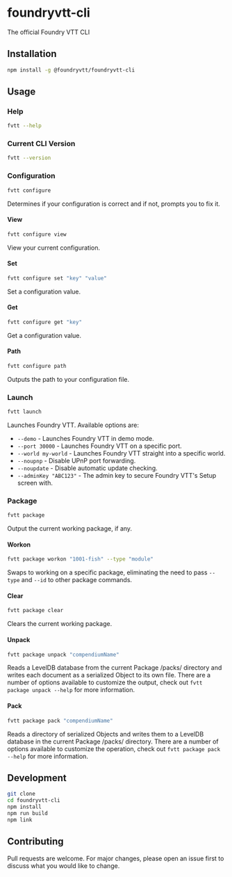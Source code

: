 # foundryvtt-cli
The official Foundry VTT CLI

## Installation
```bash
npm install -g @foundryvtt/foundryvtt-cli
```

## Usage
### Help
```bash
fvtt --help
```

### Current CLI Version
```bash
fvtt --version
```

### Configuration
```bash
fvtt configure
```
Determines if your configuration is correct and if not, prompts you to fix it.

#### View
```bash
fvtt configure view
```

View your current configuration.


#### Set
```bash
fvtt configure set "key" "value"
```

Set a configuration value.

#### Get
```bash
fvtt configure get "key"
```

Get a configuration value.

#### Path
```bash
fvtt configure path
```
Outputs the path to your configuration file.

### Launch

```bash
fvtt launch
```
Launches Foundry VTT. Available options are:
* `--demo` - Launches Foundry VTT in demo mode.
* `--port 30000` - Launches Foundry VTT on a specific port.
* `--world my-world` - Launches Foundry VTT straight into a specific world.
* `--noupnp` - Disable UPnP port forwarding.
* `--noupdate` - Disable automatic update checking.
* `--adminKey "ABC123"` - The admin key to secure Foundry VTT's Setup screen with.

### Package

```bash
fvtt package
```
Output the current working package, if any.

#### Workon
```bash
fvtt package workon "1001-fish" --type "module"
```
Swaps to working on a specific package, eliminating the need to pass `--type` and `--id` to other package commands.

#### Clear
```bash
fvtt package clear
```
Clears the current working package.

#### Unpack
```bash
fvtt package unpack "compendiumName"
```
Reads a LevelDB database from the current Package /packs/ directory and writes each document as a serialized Object to its own file.
There are a number of options available to customize the output, check out `fvtt package unpack --help` for more information.

#### Pack
```bash
fvtt package pack "compendiumName"
```

Reads a directory of serialized Objects and writes them to a LevelDB database in the current Package /packs/ directory. There are a number of options available to customize the operation, check out `fvtt package pack --help` for more information.

## Development
```bash
git clone
cd foundryvtt-cli
npm install
npm run build
npm link
```

## Contributing
Pull requests are welcome. For major changes, please open an issue first to discuss what you would like to change.
